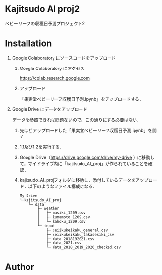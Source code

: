 # Kajitsudo AI proj2

ベビーリーフの収穫日予測プロジェクト2

# Installation
1. Google Colaboratory にソースコードをアップロード

    1. Google Colaboratory にアクセス
    
        https://colab.research.google.com
        
    1. アップロード
    
        「果実堂ベビーリーフ収穫日予測.ipynb」をアップロードする．
        
        
1. Google Drive にデータをアップロード

    データを参照できれば問題ないので，この通りにする必要はない．
    
    1. 先ほどアップロードした「果実堂ベビーリーフ収穫日予測.ipynb」を開く
    
    1. 1.1及び1.2を実行する．
    
    1. Google Drive（https://drive.google.com/drive/my-drive ）に移動して，マイドライブ内に「kajitsudo_AI_proj」が作られていることを確認．
    
    1. kajitsudo_AI_projフォルダに移動し，添付しているデータをアップロード．以下のようなファイル構成になる．
        
        ```
        My Drive
        └─kajitsudo_AI_proj
            └─ data
                ├─ weather
                │   ├─ masiki_1209.csv
                │   ├─ kumamoto_1209.csv
                │   └─ kahoku_1209.csv
                └─ input
                    ├─ seiikukeikaku_general.csv
                    ├─ seiikukeikaku_takasesiki_csv
                    ├─ data_2018192021.csv
                    ├─ data_2021.csv
                    └─ data_2018_2019_2020_checked.csv
        ```

# Author
